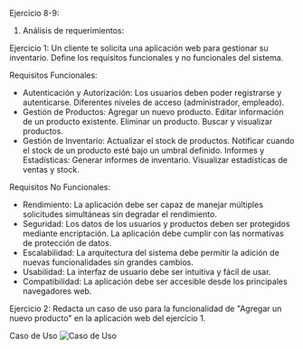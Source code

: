 Ejercicio 8-9: 

1. Análisis de requerimientos:

Ejercicio 1: Un cliente te solicita una aplicación web para gestionar su inventario. Define los requisitos funcionales y no funcionales del sistema.

Requisitos Funcionales:
- Autenticación y Autorización:
    Los usuarios deben poder registrarse y autenticarse.
    Diferentes niveles de acceso (administrador, empleado).
- Gestión de Productos:
    Agregar un nuevo producto.
    Editar información de un producto existente.
    Eliminar un producto.
    Buscar y visualizar productos.
- Gestión de Inventario:
    Actualizar el stock de productos.
    Notificar cuando el stock de un producto esté bajo un umbral definido.
    Informes y Estadísticas:
    Generar informes de inventario.
    Visualizar estadísticas de ventas y stock.

Requisitos No Funcionales:
- Rendimiento:
    La aplicación debe ser capaz de manejar múltiples solicitudes simultáneas sin degradar el rendimiento.
- Seguridad:
    Los datos de los usuarios y productos deben ser protegidos mediante encriptación.
    La aplicación debe cumplir con las normativas de protección de datos.
- Escalabilidad:
    La arquitectura del sistema debe permitir la adición de nuevas funcionalidades sin grandes cambios.
- Usabilidad:
    La interfaz de usuario debe ser intuitiva y fácil de usar.
- Compatibilidad:
    La aplicación debe ser accesible desde los principales navegadores web.

Ejercicio 2: Redacta un caso de uso para la funcionalidad de "Agregar un nuevo producto" en la aplicación web del ejercicio 1.

Caso de Uso
<image src="./D:/Descargas/caso-de-uso-ma.png" alt="Caso de Uso">